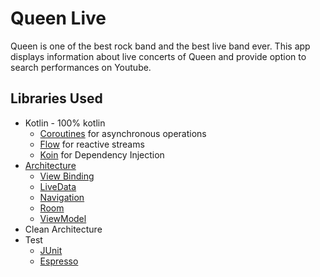 # Queen Live
Queen is one of the best rock band and the best live band ever.
This app displays information about live concerts of Queen and provide option to search performances on Youtube.
## Libraries Used
* Kotlin - 100% kotlin
	* [Coroutines](https://developer.android.com/kotlin/coroutines) for asynchronous operations
	* [Flow](https://developer.android.com/kotlin/flow) for reactive streams
	* [Koin](https://insert-koin.io/) for Dependency Injection
* [Architecture](https://developer.android.com/topic/libraries/architecture) 
	* [View Binding](https://developer.android.com/topic/libraries/view-binding)
	* [LiveData](https://developer.android.com/topic/libraries/architecture/livedata)
	* [Navigation](https://developer.android.com/guide/navigation)
	* [Room](https://developer.android.com/training/data-storage/room)
	* [ViewModel](https://developer.android.com/topic/libraries/architecture/viewmodel)
* Clean Architecture
* Test
	* [JUnit](https://developer.android.com/training/testing/unit-testing/local-unit-tests)
	* [Espresso](https://developer.android.com/training/testing/espresso)
